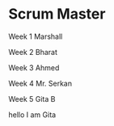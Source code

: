 
# Scrum Master	
Week 1	Marshall

Week 2	Bharat

Week 3	Ahmed

Week 4	Mr. Serkan

Week 5	Gita B

hello I am Gita
